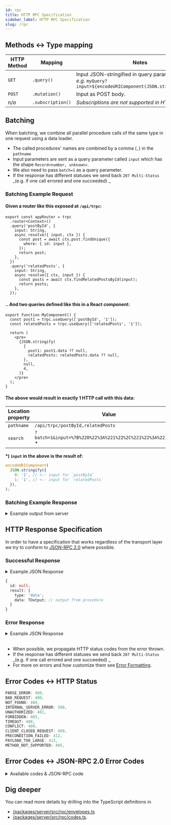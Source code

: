 ```yaml
---
id: rpc
title: HTTP RPC Specification
sidebar_label: HTTP RPC Specification
slug: /rpc
---
```


## Methods \<-\> Type mapping

| HTTP Method  | Mapping           | Notes                                                                                                         |
| ------------ | ----------------- | ------------------------------------------------------------------------------------------------------------- |
| `GET`        | `.query()`        | Input JSON-stringified in query param.<br/>_e.g._ `myQuery?input=${encodeURIComponent(JSON.stringify(input))` |
| `POST`       | `.mutation()`     | Input as POST body.                                                                                           |
| <em>n/a</em> | `.subscription()` | <em>Subscriptions are not supported in HTTP transport</em>                                                    |

## Batching

When batching, we combine all parallel procedure calls of the same type in one request using a data loader.

- The called procedures' names are combined by a comma (`,`) in the `pathname`
- Input parameters are sent as a query parameter called `input` which has the shape `Record<number, unknown>`.
- We also need to pass `batch=1` as a query parameter.
- If the response has different statuses we send back `207 Multi-Status` _(e.g. if one call errored and one succeeded) _

### Batching Example Request

#### Given a router like this exposed at `/api/trpc`:

```tsx title='server/router.ts'
export const appRouter = trpc
  .router<Context>()
  .query('postById', {
    input: String,
    async resolve({ input, ctx }) {
      const post = await ctx.post.findUnique({
        where: { id: input },
      });
      return post;
    },
  })
  .query('relatedPosts', {
    input: String,
    async resolve({ ctx, input }) {
      const posts = await ctx.findRelatedPostsById(input);
      return posts;
    },
  });
```

#### .. And two queries defined like this in a React component:

```tsx title='MyComponent.tsx'
export function MyComponent() {
  const post1 = trpc.useQuery(['postById', '1']);
  const relatedPosts = trpc.useQuery(['relatedPosts', '1']);

  return (
    <pre>
      {JSON.stringify(
        {
          post1: post1.data ?? null,
          relatedPosts: relatedPosts.data ?? null,
        },
        null,
        4,
      )}
    </pre>
  );
}
```

#### The above would result in exactly 1 HTTP call with this data:

| Location property | Value                                                           |
| ----------------- | --------------------------------------------------------------- |
| `pathname`        | `/api/trpc/postById,relatedPosts`                               |
| `search`          | `?batch=1&input=%7B%220%22%3A%221%22%2C%221%22%3A%221%22%7D` \* |

**\*) `input` in the above is the result of:**

```ts
encodeURIComponent(
  JSON.stringify({
    0: '1', // <-- input for `postById`
    1: '1', // <-- input for `relatedPosts`
  }),
);
```

### Batching Example Response

<details>
<summary>Example output from server</summary>

```json
[
  // result for `postById`
  {
    "id": null,
    "result": {
      "type": "data",
      "data": {
        "id": "1",
        "title": "Hello tRPC",
        "body": "..."
        // ...
      }
    }
  },
  // result for `relatedPosts`
  {
    "id": null,
    "result": {
      "type": "data",
      "data": [
        /* ... */
      ]
    }
  }
]
```

</details>

## HTTP Response Specification

In order to have a specification that works regardless of the transport layer we try to conform to [JSON-RPC 2.0](https://www.jsonrpc.org/specification) where possible.

### Successful Response

<details>
<summary>Example JSON Response</summary>

```json
{
  "id": null,
  "result": {
    "type": "data",
    "data": {
      "id": "1",
      "title": "Hello tRPC",
      "body": "..."
    }
  }
}
```

</details>

```ts
{
  id: null;
  result: {
    type: 'data';
    data: TOutput; // output from procedure
  }
}
```

### Error Response

<details>
<summary>Example JSON Response</summary>

```json
[
  {
    "id": null,
    "error": {
      "json": {
        "message": "Something went wrong",
        "code": -32600, // JSON-RPC 2.0 code
        "data": {
          // Extra, customizable, meta data
          "code": "INTERNAL_SERVER_ERROR",
          "httpStatus": 500,
          "stack": "...",
          "path": "post.add"
        }
      }
    }
  }
]
```

</details>
<br/>

- When possible, we propagate HTTP status codes from the error thrown.
- If the response has different statuses we send back `207 Multi-Status` _(e.g. if one call errored and one succeeded) _
- For more on errors and how customize them see [Error Formatting](../server/error-formatting.md).

## Error Codes \<-\> HTTP Status

```ts
PARSE_ERROR: 400,
BAD_REQUEST: 400,
NOT_FOUND: 404,
INTERNAL_SERVER_ERROR: 500,
UNAUTHORIZED: 401,
FORBIDDEN: 403,
TIMEOUT: 408,
CONFLICT: 409,
CLIENT_CLOSED_REQUEST: 499,
PRECONDITION_FAILED: 412,
PAYLOAD_TOO_LARGE: 413,
METHOD_NOT_SUPPORTED: 405,
```

## Error Codes \<-\> JSON-RPC 2.0 Error Codes

<details>
<summary>Available codes & JSON-RPC code</summary>

```ts
/**
 * JSON-RPC 2.0 Error codes
 *
 * `-32000` to `-32099` are reserved for implementation-defined server-errors.
 * For tRPC we're copying the last digits of HTTP 4XX errors.
 */
export const TRPC_ERROR_CODES_BY_KEY = {
  /**
   * Invalid JSON was received by the server.
   * An error occurred on the server while parsing the JSON text.
   */
  PARSE_ERROR: -32700,
  /**
   * The JSON sent is not a valid Request object.
   */
  BAD_REQUEST: -32600, // 400
  /**
   * Internal JSON-RPC error.
   */
  INTERNAL_SERVER_ERROR: -32603,
  // Implementation specific errors
  UNAUTHORIZED: -32001, // 401
  FORBIDDEN: -32003, // 403
  NOT_FOUND: -32004, // 404
  METHOD_NOT_SUPPORTED: -32005, // 405
  TIMEOUT: -32008, // 408
  CONFLICT: -32009, // 409
  PRECONDITION_FAILED: -32012, // 412
  PAYLOAD_TOO_LARGE: -32013, // 413
  CLIENT_CLOSED_REQUEST: -32099, // 499
} as const;
```

</details>

## Dig deeper

You can read more details by drilling into the TypeScript definitions in

- [/packages/server/src/rpc/envelopes.ts](https://github.com/trpc/trpc/tree/main/packages/server/src/rpc/envelopes.ts)
- [/packages/server/src/rpc/codes.ts](https://github.com/trpc/trpc/tree/main/packages/server/src/rpc/codes.ts).
